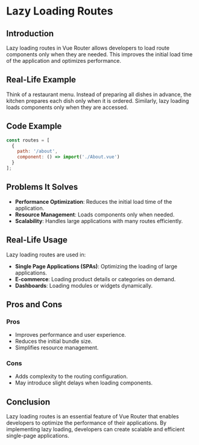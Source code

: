 # Lazy Loading Routes

## Introduction
Lazy loading routes in Vue Router allows developers to load route components only when they are needed. This improves the initial load time of the application and optimizes performance.

## Real-Life Example
Think of a restaurant menu. Instead of preparing all dishes in advance, the kitchen prepares each dish only when it is ordered. Similarly, lazy loading loads components only when they are accessed.

## Code Example
```javascript
const routes = [
  {
    path: '/about',
    component: () => import('./About.vue')
  }
];
```

## Problems It Solves
- **Performance Optimization**: Reduces the initial load time of the application.
- **Resource Management**: Loads components only when needed.
- **Scalability**: Handles large applications with many routes efficiently.

## Real-Life Usage
Lazy loading routes are used in:
- **Single Page Applications (SPAs)**: Optimizing the loading of large applications.
- **E-commerce**: Loading product details or categories on demand.
- **Dashboards**: Loading modules or widgets dynamically.

## Pros and Cons
### Pros
- Improves performance and user experience.
- Reduces the initial bundle size.
- Simplifies resource management.

### Cons
- Adds complexity to the routing configuration.
- May introduce slight delays when loading components.

## Conclusion
Lazy loading routes is an essential feature of Vue Router that enables developers to optimize the performance of their applications. By implementing lazy loading, developers can create scalable and efficient single-page applications.

